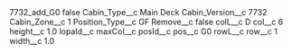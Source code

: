<?xml version="1.0" encoding="UTF-8"?>
<CustomMetadata xmlns="http://soap.sforce.com/2006/04/metadata" xmlns:xsi="http://www.w3.org/2001/XMLSchema-instance" xmlns:xsd="http://www.w3.org/2001/XMLSchema">
    <label>7732_add_G0</label>
    <protected>false</protected>
    <values>
        <field>Cabin_Type__c</field>
        <value xsi:type="xsd:string">Main Deck</value>
    </values>
    <values>
        <field>Cabin_Version__c</field>
        <value xsi:type="xsd:string">7732</value>
    </values>
    <values>
        <field>Cabin_Zone__c</field>
        <value xsi:type="xsd:string">1</value>
    </values>
    <values>
        <field>Position_Type__c</field>
        <value xsi:type="xsd:string">GF</value>
    </values>
    <values>
        <field>Remove__c</field>
        <value xsi:type="xsd:boolean">false</value>
    </values>
    <values>
        <field>colL__c</field>
        <value xsi:type="xsd:string">D</value>
    </values>
    <values>
        <field>col__c</field>
        <value xsi:type="xsd:string">6</value>
    </values>
    <values>
        <field>height__c</field>
        <value xsi:type="xsd:double">1.0</value>
    </values>
    <values>
        <field>lopaId__c</field>
        <value xsi:nil="true"/>
    </values>
    <values>
        <field>maxCol__c</field>
        <value xsi:nil="true"/>
    </values>
    <values>
        <field>posId__c</field>
        <value xsi:nil="true"/>
    </values>
    <values>
        <field>pos__c</field>
        <value xsi:type="xsd:string">G0</value>
    </values>
    <values>
        <field>rowL__c</field>
        <value xsi:nil="true"/>
    </values>
    <values>
        <field>row__c</field>
        <value xsi:type="xsd:string">1</value>
    </values>
    <values>
        <field>width__c</field>
        <value xsi:type="xsd:double">1.0</value>
    </values>
</CustomMetadata>
